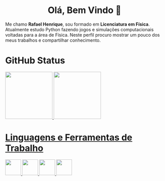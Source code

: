 <h1 align="center"> Olá, Bem Vindo 👋 </h1>

Me chamo **Rafael Henrique**, sou formado em **Licenciatura em Física**. Atualmente estudo Python fazendo jogos e simulações computacionais voltadas para a área de Física. Neste perfil procuro mostrar um pouco dos meus trabalhos e compartilhar conhecimento.

# GitHub Status
<div>
<a href="https://github.com/rrafahenrique">
<img height="150em" src="https://github-readme-stats.vercel.app/api/top-langs/?username=rrafahenrique&layout=compact&langs_count=7&theme=tokyonight"/>
<img height="150em" src="https://github-readme-stats.vercel.app/api?username=rrafahenrique&show_icons=true&theme=tokyonight&include_all_commits=true&count_private=true"/>
</div>

# Linguagens e Ferramentas de Trabalho

<img height="50em" src="https://cdn.jsdelivr.net/gh/devicons/devicon/icons/python/python-original.svg"/> <img height="50em" src="https://cdn.jsdelivr.net/gh/devicons/devicon/icons/git/git-plain-wordmark.svg"/> <img height="50em" src="https://cdn.jsdelivr.net/gh/devicons/devicon/icons/jupyter/jupyter-original-wordmark.svg"/> <img height="50em" src="https://cdn.jsdelivr.net/gh/devicons/devicon/icons/linux/linux-original.svg" />
          
          
            
          
